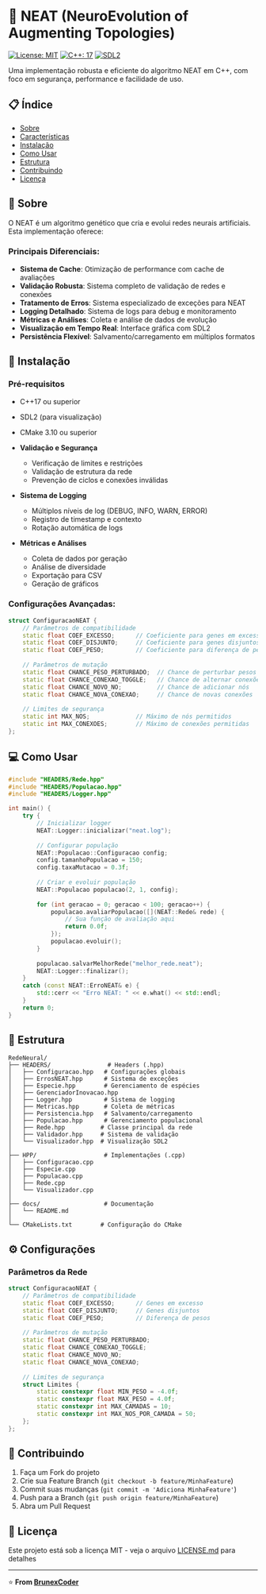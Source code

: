 # 🧠 NEAT (NeuroEvolution of Augmenting Topologies)

[![License: MIT](https://img.shields.io/badge/License-MIT-yellow.svg)](https://opensource.org/licenses/MIT)
[![C++: 17](https://img.shields.io/badge/C++-17-blue.svg)](https://isocpp.org/wiki/faq/cpp17)
[![SDL2](https://img.shields.io/badge/SDL-2.0-orange.svg)](https://www.libsdl.org/)

Uma implementação robusta e eficiente do algoritmo NEAT em C++, com foco em segurança, performance e facilidade de uso.

## 📋 Índice

- [Sobre](#-sobre)
- [Características](#-características)
- [Instalação](#-instalação)
- [Como Usar](#-como-usar)
- [Estrutura](#-estrutura)
- [Contribuindo](#-contribuindo)
- [Licença](#-licença)

## 🎯 Sobre

O NEAT é um algoritmo genético que cria e evolui redes neurais artificiais. Esta implementação oferece:

### Principais Diferenciais:
- **Sistema de Cache**: Otimização de performance com cache de avaliações
- **Validação Robusta**: Sistema completo de validação de redes e conexões
- **Tratamento de Erros**: Sistema especializado de exceções para NEAT
- **Logging Detalhado**: Sistema de logs para debug e monitoramento
- **Métricas e Análises**: Coleta e análise de dados de evolução
- **Visualização em Tempo Real**: Interface gráfica com SDL2
- **Persistência Flexível**: Salvamento/carregamento em múltiplos formatos

## 🔧 Instalação

### Pré-requisitos
- C++17 ou superior
- SDL2 (para visualização)
- CMake 3.10 ou superior

- **Validação e Segurança**
  - Verificação de limites e restrições
  - Validação de estrutura da rede
  - Prevenção de ciclos e conexões inválidas

- **Sistema de Logging**
  - Múltiplos níveis de log (DEBUG, INFO, WARN, ERROR)
  - Registro de timestamp e contexto
  - Rotação automática de logs

- **Métricas e Análises**
  - Coleta de dados por geração
  - Análise de diversidade
  - Exportação para CSV
  - Geração de gráficos

### Configurações Avançadas:
```cpp
struct ConfiguracaoNEAT {
    // Parâmetros de compatibilidade
    static float COEF_EXCESSO;      // Coeficiente para genes em excesso
    static float COEF_DISJUNTO;     // Coeficiente para genes disjuntos
    static float COEF_PESO;         // Coeficiente para diferença de pesos
    
    // Parâmetros de mutação
    static float CHANCE_PESO_PERTURBADO;  // Chance de perturbar pesos
    static float CHANCE_CONEXAO_TOGGLE;   // Chance de alternar conexões
    static float CHANCE_NOVO_NO;          // Chance de adicionar nós
    static float CHANCE_NOVA_CONEXAO;     // Chance de novas conexões
    
    // Limites de segurança
    static int MAX_NOS;             // Máximo de nós permitidos
    static int MAX_CONEXOES;        // Máximo de conexões permitidas
};
```

## 💻 Como Usar

```cpp
#include "HEADERS/Rede.hpp"
#include "HEADERS/Populacao.hpp"
#include "HEADERS/Logger.hpp"

int main() {
    try {
        // Inicializar logger
        NEAT::Logger::inicializar("neat.log");
        
        // Configurar população
        NEAT::Populacao::Configuracao config;
        config.tamanhoPopulacao = 150;
        config.taxaMutacao = 0.3f;
        
        // Criar e evoluir população
        NEAT::Populacao populacao(2, 1, config);
        
        for (int geracao = 0; geracao < 100; geracao++) {
            populacao.avaliarPopulacao([](NEAT::Rede& rede) {
                // Sua função de avaliação aqui
                return 0.0f;
            });
            populacao.evoluir();
        }
        
        populacao.salvarMelhorRede("melhor_rede.neat");
        NEAT::Logger::finalizar();
    }
    catch (const NEAT::ErroNEAT& e) {
        std::cerr << "Erro NEAT: " << e.what() << std::endl;
    }
    return 0;
}
```

## 📁 Estrutura

```
RedeNeural/
├── HEADERS/                # Headers (.hpp)
│   ├── Configuracao.hpp   # Configurações globais
│   ├── ErrosNEAT.hpp      # Sistema de exceções
│   ├── Especie.hpp        # Gerenciamento de espécies
│   ├── GerenciadorInovacao.hpp
│   ├── Logger.hpp         # Sistema de logging
│   ├── Metricas.hpp       # Coleta de métricas
│   ├── Persistencia.hpp   # Salvamento/carregamento
│   ├── Populacao.hpp      # Gerenciamento populacional
│   ├── Rede.hpp          # Classe principal da rede
│   ├── Validador.hpp     # Sistema de validação
│   └── Visualizador.hpp  # Visualização SDL2
│
├── HPP/                   # Implementações (.cpp)
│   ├── Configuracao.cpp
│   ├── Especie.cpp
│   ├── Populacao.cpp
│   ├── Rede.cpp
│   └── Visualizador.cpp
│
├── docs/                  # Documentação
│   └── README.md
│
└── CMakeLists.txt        # Configuração do CMake
```

## ⚙️ Configurações

### Parâmetros da Rede
```cpp
struct ConfiguracaoNEAT {
    // Parâmetros de compatibilidade
    static float COEF_EXCESSO;      // Genes em excesso
    static float COEF_DISJUNTO;     // Genes disjuntos
    static float COEF_PESO;         // Diferença de pesos
    
    // Parâmetros de mutação
    static float CHANCE_PESO_PERTURBADO;
    static float CHANCE_CONEXAO_TOGGLE;
    static float CHANCE_NOVO_NO;
    static float CHANCE_NOVA_CONEXAO;
    
    // Limites de segurança
    struct Limites {
        static constexpr float MIN_PESO = -4.0f;
        static constexpr float MAX_PESO = 4.0f;
        static constexpr int MAX_CAMADAS = 10;
        static constexpr int MAX_NOS_POR_CAMADA = 50;
    };
};
```

## 🤝 Contribuindo

1. Faça um Fork do projeto
2. Crie sua Feature Branch (`git checkout -b feature/MinhaFeature`)
3. Commit suas mudanças (`git commit -m 'Adiciona MinhaFeature'`)
4. Push para a Branch (`git push origin feature/MinhaFeature`)
5. Abra um Pull Request

## 📝 Licença

Este projeto está sob a licença MIT - veja o arquivo [LICENSE.md](LICENSE.md) para detalhes

---
⭐️ **From [BrunexCoder](https://github.com/seu-usuario)**

